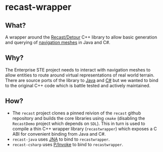 # recast-wrapper
## What?
A wrapper around the [Recast/Detour](https://github.com/recastnavigation/recastnavigation) C++ library to allow basic generation and querying of [navigation meshes](https://en.wikipedia.org/wiki/Navigation_mesh) in Java and C#.

## Why?
The Enterprise STE project needs to interact with navigation meshes to allow entities to route around virtual representations of real world terrain. There are source ports of the library to [Java](https://github.com/ppiastucki/recast4j) and [C#](https://github.com/Robmaister/SharpNav) but we wanted to bind to the original C++ code which is battle tested and actively maintained.

## How?
- The `recast` project clones a pinned reivion of the `recast` github repository and builds the core libraries using `cmake` (disabling the `RecastDemo` project which depends on `SDL`). This in turn is used to compile a thin C++ wrapper library (`recastwrapper`) which exposes a C ABI for convenient binding from Java and C#.
- `recast-java` uses [JNA](https://github.com/java-native-access/jna) to bind to `recastwrapper`.
- `recast-csharp` uses [P/Invoke](https://en.wikipedia.org/wiki/Platform_Invocation_Services) to bind to `recastwrapper`.